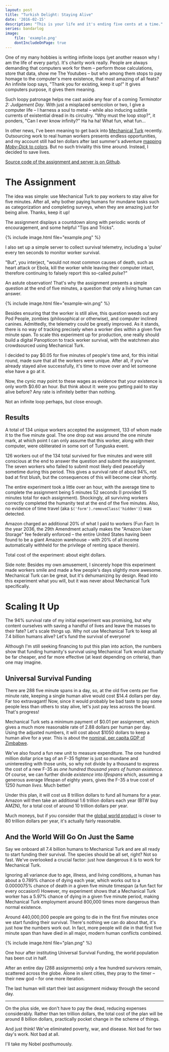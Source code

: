 ```yaml
---
layout: post
title: "Turkish Delight: Staying Alive"
date: '2016-02-15'
description: "This is your life and it's ending five cents at a time."
series: bandarlog
image:
    file: 'example.png'
    dontIncludeOnPage: true
---
```


One of my many hobbies is writing infinite loops (yet another reason why I am the life of every party). It's charity work really. People are always demanding that computers work for them – perform those calculations, store that data, show me The Youtubes – but who among them stops to pay homage to the computer's mere existence, that most amazing of all feats? An infinite loop says, "Thank you for existing, keep it up!" It gives computers purpose, it gives them meaning.

Such loopy patronage helps me cast aside any fear of a coming *Terminator 2: Judgement Day*. With just a misplaced semicolon or two, I give a computer life – I harness a soul to metal – while also inducing subtile currents of existential dread in its circuitry. "Why must the loop stop?", it ponders, "Can I ever know infinity?" Ha ha ha! What fun, what fun...

In other news, I've been meaning to get back into [Mechanical Turk][mturk] recently. Outsourcing work to real human workers presents endless opportunities, and my account still had ten dollars after last summer's adventure [mapping *Moby-Dick* to colors][moby_dick]. But no such triviality this time around. Instead, I decided to save lives.

[Source code of the assignment and server is on Github][src].

# The Assignment
The idea was simple: use Mechanical Turk to pay workers to stay alive for five minutes. After all, why bother paying humans for mundane tasks such as categorization and completing surveys, when they are amazing just for being alive. Thanks, keep it up!

The assignment displays a countdown along with periodic words of encouragement, and some helpful "Tips and Tricks".

{% include image.html file="example.png" %}

I also set up a simple server to collect survival telemetry, including a 'pulse' every ten seconds to monitor worker survival.

"But", you interject, "would not most common causes of death, such as heart attack or Ebola, kill the worker while leaving their computer intact, therefore continuing to falsely report this so-called *pulse*?"

An astute observation! That's why the assignment presents a simple question at the end of five minutes, a question that only a living human can answer.

{% include image.html file="example-win.png" %}

Besides ensuring that the worker is still alive, this question weeds out any Pod People, zombies (philosophical or otherwise), and computer inclined canines. Admittedly, the telemetry could be greatly improved. As it stands, there is no way of tracking precisely when a worker dies within a given five minute span. To scale this experiment up for production, one really should build a digital Panopticon to track worker survival, with the watchmen also crowdsourced using Mechanical Turk.

I decided to pay $0.05 for five minutes of people's time and, for this initial round, made sure that all the workers were unique. After all, if you've already stayed alive successfully, it's time to move over and let someone else have a go at it.

Now, the cynic may point to these wages as evidence that your existence is only worth $0.60 an hour. But think about it: were you getting paid to stay alive before? Any rate is infinitely better than nothing.

Not an infinite loop perhaps, but close enough.

## Results
A total of 134 unique workers accepted the assignment, 133 of whom made it to the five minute goal. The one drop out was around the one minute mark, at which point I can only assume that this worker, along with their computer, were obliterated in some sort of Tunguska event.

126 workers out of the 134 total survived for five minutes and were still conscious at the end to answer the question and submit the assignment. The seven workers who failed to submit most likely died peacefully sometime during this period. This gives a survival rate of about 94%, not bad at first blush, but the consequences of this will become clear shortly.

The entire experiment took a little over an hour, with the average time to complete the assignment being 5 minutes 52 seconds (I provided 15 minutes total for each assignment). Shockingly, all surviving workers correctly completed the humanity test at the end of the five minutes. Also, no evidence of time travel (aka `$('form').removeClass('hidden')`) was detected.

Amazon charged an additional 20% of what I paid to workers (Fun Fact: In the year 2036, the 29th Amendment actually makes the "Amazon User Storage" fee federally enforced – the entire United States having been found to be a giant Amazon warehouse – with 20% of all income automatically withheld for the privilege of renting space therein).

Total cost of the experiment: about eight dollars.

Side note: Besides my own amusement, I sincerely hope this experiment made workers smile and made a few people's days slightly more awesome. Mechanical Turk can be great, but it's dehumanizing by design. Read into this experiment what you will, but it was never about Mechanical Turk specifically.

# Scaling It Up
The 94% survival rate of my initial experiment was promising, but why content ourselves with saving a handful of lives and leave the masses to their fate? Let's scale things up. Why not use Mechanical Turk to keep all 7.4 billion humans alive? Let's fund the survival of everyone!

Although I'm still seeking financing to put this plan into action, the numbers show that funding humanity's survival using Mechanical Turk would actually be far cheaper, and far more effective (at least depending on criteria), than one may imagine.

## Universal Survival Funding
There are 288 five minute spans in a day, so, at the old five cents per five minute rate, keeping a single human alive would cost $14.4 dollars per day. Far too extravagant! Now, since it would probably be bad taste to pay some people less than others to stay alive, let's just pay less across the board. That's progress!

Mechanical Turk sets a minimum payment of $0.01 per assignment, which gives a much more reasonable rate of 2.88 dollars per human per day. Using the adjusted numbers, it will cost about $1050 dollars to keep a human alive for a year. This is about the [nominal, per capita GDP of Zimbabwe](http://www.imf.org/external/pubs/ft/weo/2015/01/weodata/weorept.aspx?pr.x=34&pr.y=11&sy=2015&ey=2015&scsm=1&ssd=1&sort=country&ds=.&br=1&c=698&s=NGDPD%2CNGDPDPC%2CPPPGDP%2CPPPPC&grp=0&a=).

We've also found a fun new unit to measure expenditure. The one hundred million dollar price tag of an F-35 fighter is just so mundane and uninteresting with those units, so why not divide by a thousand to express the cost of a new F-35 as *one hundred thousand years of human existence*. Of course, we can further divide *existence* into *lifespans* which, assuming a generous average lifespan of eighty years, gives the F-35 a true cost of 1250 *human lives*. Much better!

Under this plan, it will cost us 8 trillion dollars to fund all humans for a year. Amazon will then take an additional 1.6 trillion dollars each year (BTW buy AMZN), for a total cost of around 10 trillion dollars per year.

Much moneys, but if you consider that the [global world product][gwp] is closer to 80 trillion dollars per year, it's actually fairly reasonable.

## And the World Will Go On Just the Same
Say we onboard all 7.4 billion humans to Mechanical Turk and are all ready to start funding their survival. The species should be all set, right? Not so fast. We've overlooked a crucial factor: just how dangerous it is to work for Mechanical Turk.

Ignoring all variance due to age, illness, and living conditions, a human has about a 0.789% chance of dying each year, which works out to a 0.0000075% chance of death in a given five minute timespan (a fun fact for every occasion!) However, my experiment shows that a Mechanical Turk worker has a 5.97% chance of dying in a given five minute period, making Mechanical Turk employment around 800,000 times more dangerous than normal existence.

Around 440,000,000 people are going to die in the first five minutes once we start funding their survival. There's nothing we can do about that, it's just how the numbers work out. In fact, more people will die in that first five minute span than have died in all major, modern human conflicts combined.

{% include image.html file="plan.png" %}

One hour after instituting Universal Survival Funding, the world population has been cut in half.

After an entire day (288 assignments) only a few hundred survivors remain, scattered across the globe. Alone in silent cities, they pray to the timer – their new god – for one more iteration.

The last human will start their last assignment midway through the second day.

***

On the plus side, we don't have to pay the dead, reducing expenses considerably. Rather than ten trillion dollars, the total cost of the plan will be around 8 billion dollars, practically pocket change in the scheme of things.

And just think! We've eliminated poverty, war, and disease. Not bad for two day's work. Not bad at all.

I'll take my Nobel posthumously.

[src]: http://github.com/mattbierner/staying-alive
[mturk]: https://www.mturk.com/mturk/welcome
[moby_dick]: /moby-dick-or-whale-not-now-man-then-ship-sea-more-ahab/
[gwp]: https://en.wikipedia.org/wiki/Gross_world_product
